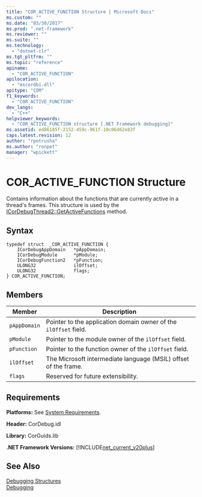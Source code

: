 ```yaml
---
title: "COR_ACTIVE_FUNCTION Structure | Microsoft Docs"
ms.custom: ""
ms.date: "03/30/2017"
ms.prod: ".net-framework"
ms.reviewer: ""
ms.suite: ""
ms.technology: 
  - "dotnet-clr"
ms.tgt_pltfrm: ""
ms.topic: "reference"
apiname: 
  - "COR_ACTIVE_FUNCTION"
apilocation: 
  - "mscordbi.dll"
apitype: "COM"
f1_keywords: 
  - "COR_ACTIVE_FUNCTION"
dev_langs: 
  - "C++"
helpviewer_keywords: 
  - "COR_ACTIVE_FUNCTION structure [.NET Framework debugging]"
ms.assetid: ed86185f-2152-459c-961f-10c06d62e83f
caps.latest.revision: 12
author: "rpetrusha"
ms.author: "ronpet"
manager: "wpickett"
---
```

# COR_ACTIVE_FUNCTION Structure
Contains information about the functions that are currently active in a thread's frames. This structure is used by the [ICorDebugThread2::GetActiveFunctions](../../../../docs/framework/unmanaged-api/debugging/icordebugthread2-getactivefunctions-method.md) method.  
  
## Syntax  
  
```  
typedef struct  _COR_ACTIVE_FUNCTION {  
    ICorDebugAppDomain   *pAppDomain;  
    ICorDebugModule      *pModule;  
    ICorDebugFunction2   *pFunction;  
    ULONG32              ilOffset;  
    ULONG32              flags;  
} COR_ACTIVE_FUNCTION;  
```  
  
## Members  
  
|Member|Description|  
|------------|-----------------|  
|`pAppDomain`|Pointer to the application domain owner of the `ilOffset` field.|  
|`pModule`|Pointer to the module owner of the `ilOffset` field.|  
|`pFunction`|Pointer to the function owner of the `ilOffset` field.|  
|`ilOffset`|The Microsoft intermediate language (MSIL) offset of the frame.|  
|`flags`|Reserved for future extensibility.|  
  
## Requirements  
 **Platforms:** See [System Requirements](../../../../docs/framework/get-started/system-requirements.md).  
  
 **Header:** CorDebug.idl  
  
 **Library:** CorGuids.lib  
  
 **.NET Framework Versions:** [!INCLUDE[net_current_v20plus](../../../../includes/net-current-v20plus-md.md)]  
  
## See Also  
 [Debugging Structures](../../../../docs/framework/unmanaged-api/debugging/debugging-structures.md)   
 [Debugging](../../../../docs/framework/unmanaged-api/debugging/index.md)